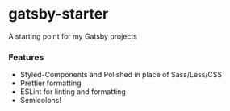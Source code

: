 # gatsby-starter

A starting point for my Gatsby projects

### Features

- Styled-Components and Polished in place of Sass/Less/CSS
- Prettier formatting
- ESLint for linting and formatting
- Semicolons!
